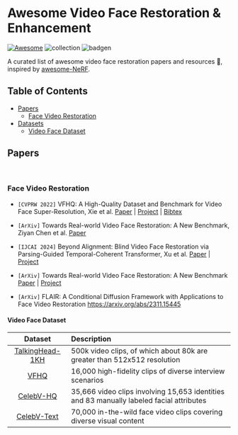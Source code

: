# Awesome Video Face Restoration & Enhancement
[![Awesome](https://cdn.rawgit.com/sindresorhus/awesome/d7305f38d29fed78fa85652e3a63e154dd8e8829/media/badge.svg)](https://github.com/sindresorhus/awesome) ![collection](https://img.shields.io/badge/Collection-Keep%20Updating-green) ![badgen](https://api.infinitescript.com/badgen/count?name=hzxie/badgen&ltext=%20Visitors)


A curated list of awesome video face restoration  papers and resources :whale:, inspired by [awesome-NeRF](https://github.com/yenchenlin/awesome-NeRF). 



## Table of Contents

- [Papers](#papers)
  - [Face Video Restoration](#face-video-restoration)
- [Datasets](#datasets)
    - [Video Face Dataset](#video-face-dataset)



## Papers



&nbsp;

### Face Video Restoration

- `[CVPRW 2022]` VFHQ: A High-Quality Dataset and Benchmark for Video Face Super-Resolution, Xie et al. [Paper](https://arxiv.org/abs/2205.03409) | [Project](https://liangbinxie.github.io/projects/vfhq/) | [Bibtex](./facebib.bib#L100-L105)


- `[ArXiv]` Towards Real-world Video Face Restoration: A New Benchmark, Ziyan Chen et al. [Paper]([https://arxiv.org/abs/2205.03409](https://arxiv.org/pdf/2404.19500))


- `[IJCAI 2024]` Beyond Alignment: Blind Video Face Restoration via Parsing-Guided Temporal-Coherent Transformer, Xu et al. [Paper](https://arxiv.org/abs/2404.13640) | [Project](https://kepengxu.github.io/projects/pgtformer)

- `[ArXiv]` Towards Real-world Video Face Restoration: A New Benchmark [Paper](http://arxiv.org/abs/2404.19500) | [Project](https://github.com/ziyannchen/VFRxBenchmark)

- `[ArXiv]` FLAIR: A Conditional Diffusion Framework with Applications to Face Video Restoration https://arxiv.org/abs/2311.15445


#### Video Face Dataset
| Dataset | Description |
| :---: | :----------    |
| [TalkingHead-1KH](https://github.com/tcwang0509/TalkingHead-1KH)  | 500k video clips, of which about 80k are greater than 512x512 resolution |
| [VFHQ](https://liangbinxie.github.io/projects/vfhq)  | 16,000 high-fidelity clips of diverse interview scenarios |
| [CelebV-HQ](https://celebv-hq.github.io/)  | 35,666 video clips involving 15,653 identities and 83 manually labeled facial attributes |
| [CelebV-Text](https://celebv-text.github.io/)  | 70,000 in-the-wild face video clips covering diverse visual content |



